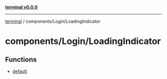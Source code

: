 [**terminal v0.0.0**](../../../README.md)

***

[terminal](../../../README.md) / components/Login/LoadingIndicator

# components/Login/LoadingIndicator

## Functions

- [default](functions/default.md)
